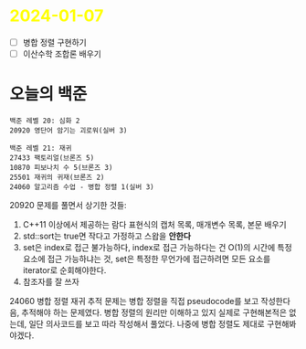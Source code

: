 # <span style="color:yellow">2024-01-07</span>

- [ ] 병합 정렬 구현하기
- [ ] 이산수학 조합론 배우기

# 오늘의 백준
```level20
백준 레벨 20: 심화 2
20920 영단어 암기는 괴로워(실버 3)

백준 레벨 21: 재귀
27433 팩토리얼(브론즈 5)
10870 피보나치 수 5(브론즈 3)
25501 재귀의 귀재(브론즈 2)
24060 알고리즘 수업 - 병합 정렬 1(실버 3)

```

20920 문제를 풀면서 상기한 것들:
1. C++11 이상에서 제공하는 람다 표현식의 캡처 목록, 매개변수 목록, 본문 배우기
2. std::sort는 true면 작다고 가정하고 스왑을 **안한다**
3. set은 index로 접근 불가능하다, index로 접근 가능하다는 건 O(1)의 시간에 특정 요소에 접근 가능하냐는 것, set은 특정한 무언가에 접근하려면 모든 요소를 iterator로 순회해야한다.
4. 참조자를 잘 쓰자


24060 병합 정렬 재귀 추적 문제는 병합 정렬을 직접 pseudocode를 보고 작성한다음, 추적해야 하는 문제였다. 병합 정렬의 원리만 이해하고 있지 실제로 구현해본적은 없는데, 일단 의사코드를 보고 따라 작성해서 풀었다.
나중에 병합 정렬도 제대로 구현해봐야겠다.



